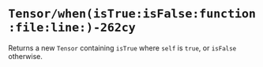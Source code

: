 # ``Tensor/when(isTrue:isFalse:function:file:line:)-262cy``

Returns a new ``Tensor`` containing `isTrue` where `self` is `true`, or `isFalse` otherwise.